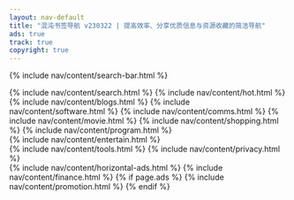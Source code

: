 ```yaml
---
layout: nav-default
title: "混沌书签导航 v230322 | 提高效率、分享优质信息与资源收藏的简洁导航"
ads: true
track: true
copyright: true
---
```


{% include nav/content/search-bar.html %}
<div class="nav-content">
    {% include nav/content/search.html %}
    {% include nav/content/hot.html %}
    {% include nav/content/blogs.html %}
    {% include nav/content/software.html %}
    {% include nav/content/comms.html %}
    {% include nav/content/movie.html %}
    {% include nav/content/shopping.html %}
    {% include nav/content/program.html %}
</div>
{% include nav/content/entertain.html %}
<div class="nav-content">
    {% include nav/content/tools.html %}
    {% include nav/content/privacy.html %}
</div>
{% include nav/content/horizontal-ads.html %}
{% include nav/content/finance.html %}
{% if page.ads %}
{% include nav/content/promotion.html %}
{% endif %}


